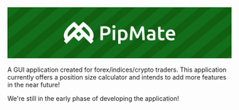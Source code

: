 <img src=".github/cover.png" >

A GUI application created for forex/indices/crypto traders. This application currently offers a position size calculator and intends to add more features in the near future!

We're still in the early phase of developing the application!
